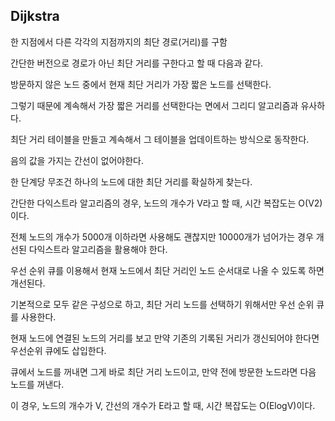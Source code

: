 ## Dijkstra

한 지점에서 다른 각각의 지점까지의 최단 경로(거리)를 구함

간단한 버전으로 경로가 아닌 최단 거리를 구한다고 할 때 다음과 같다. 

방문하지 않은 노드 중에서 현재 최단 거리가 가장 짧은 노드를 선택한다.

그렇기 때문에 계속해서 가장 짧은 거리를 선택한다는 면에서 그리디 알고리즘과 유사하다. 

최단 거리 테이블을 만들고 계속해서 그 테이블을 업데이트하는 방식으로 동작한다.

음의 값을 가지는 간선이 없어야한다.

한 단계당 무조건 하나의 노드에 대한 최단 거리를 확실하게 찾는다.


간단한 다익스트라 알고리즘의 경우, 노드의 개수가 V라고 할 때, 시간 복잡도는 O(V2)이다.

전체 노드의 개수가 5000개 이하라면 사용해도 괜찮지만 10000개가 넘어가는 경우 개선된 다익스트라 알고리즘을 활용해야 한다.


우선 순위 큐를 이용해서 현재 노드에서 최단 거리인 노드 순서대로 나올 수 있도록 하면 개선된다.

기본적으로 모두 같은 구성으로 하고, 최단 거리 노드를 선택하기 위해서만 우선 순위 큐를 사용한다.

현재 노드에 연결된 노드의 거리를 보고 만약 기존의 기록된 거리가 갱신되어야 한다면 우선순위 큐에도 삽입한다.

큐에서 노드를 꺼내면 그게 바로 최단 거리 노드이고, 만약 전에 방문한 노드라면 다음 노드를 꺼낸다.

이 경우, 노드의 개수가 V, 간선의 개수가 E라고 할 때, 시간 복잡도는 O(ElogV)이다.